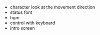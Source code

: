 -   character look at the movement direction
-   status font
-   bgm
-   control with keyboard
-   intro screen

